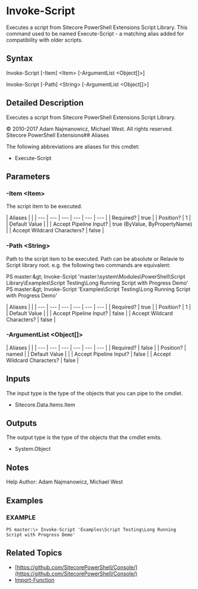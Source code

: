 # Invoke-Script

Executes a script from Sitecore PowerShell Extensions Script Library. This command used to be named Execute-Script - a matching alias added for compatibility with older scripts.

## Syntax

Invoke-Script \[-Item\] &lt;Item&gt; \[-ArgumentList &lt;Object\[\]&gt;\]

Invoke-Script \[-Path\] &lt;String&gt; \[-ArgumentList &lt;Object\[\]&gt;\]

## Detailed Description

Executes a script from Sitecore PowerShell Extensions Script Library.

© 2010-2017 Adam Najmanowicz, Michael West. All rights reserved. Sitecore PowerShell Extensions\#\# Aliases

The following abbreviations are aliases for this cmdlet:

* Execute-Script 

## Parameters

### -Item  &lt;Item&gt;

The script item to be executed.

| Aliases |  |
| --- | --- | --- | --- | --- | --- |
| Required? | true |
| Position? | 1 |
| Default Value |  |
| Accept Pipeline Input? | true \(ByValue, ByPropertyName\) |
| Accept Wildcard Characters? | false |

### -Path  &lt;String&gt;

Path to the script item to be executed. Path can be absolute or Relavie to Script library root. e.g. the following two commands are equivalent:

PS master:\&gt; Invoke-Script 'master:\system\Modules\PowerShell\Script Library\Examples\Script Testing\Long Running Script with Progress Demo' PS master:\&gt; Invoke-Script 'Examples\Script Testing\Long Running Script with Progress Demo'

| Aliases |  |
| --- | --- | --- | --- | --- | --- |
| Required? | true |
| Position? | 1 |
| Default Value |  |
| Accept Pipeline Input? | false |
| Accept Wildcard Characters? | false |

### -ArgumentList  &lt;Object\[\]&gt;

| Aliases |  |
| --- | --- | --- | --- | --- | --- |
| Required? | false |
| Position? | named |
| Default Value |  |
| Accept Pipeline Input? | false |
| Accept Wildcard Characters? | false |

## Inputs

The input type is the type of the objects that you can pipe to the cmdlet.

* Sitecore.Data.Items.Item 

## Outputs

The output type is the type of the objects that the cmdlet emits.

* System.Object 

## Notes

Help Author: Adam Najmanowicz, Michael West

## Examples

### EXAMPLE

```text
PS master:\> Invoke-Script 'Examples\Script Testing\Long Running Script with Progress Demo'
```

## Related Topics

* [https://github.com/SitecorePowerShell/Console/](https://github.com/SitecorePowerShell/Console/) 
* [Import-Function](import-function.md)

